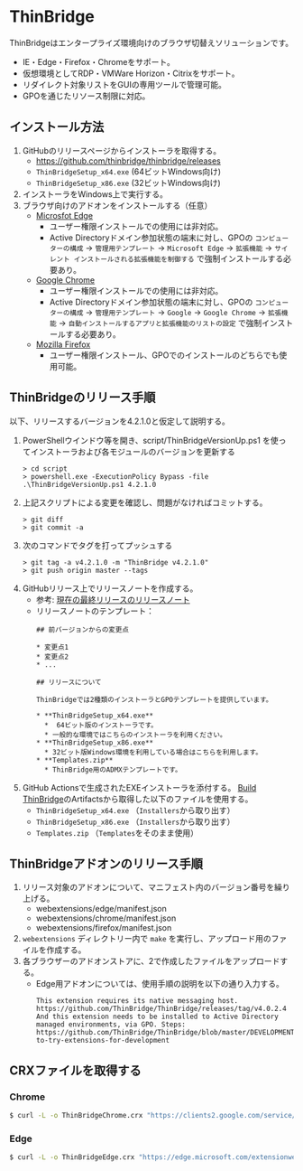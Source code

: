 ThinBridge
==========

ThinBridgeはエンタープライズ環境向けのブラウザ切替えソリューションです。

 * IE・Edge・Firefox・Chromeをサポート。
 * 仮想環境としてRDP・VMWare Horizon・Citrixをサポート。
 * リダイレクト対象リストをGUIの専用ツールで管理可能。
 * GPOを通じたリソース制限に対応。

インストール方法
----------------

 1. GitHubのリリースページからインストーラを取得する。
    * https://github.com/thinbridge/thinbridge/releases
    * `ThinBridgeSetup_x64.exe` (64ビットWindows向け)
    * `ThinBridgeSetup_x86.exe` (32ビットWindows向け)
 2. インストーラをWindows上で実行する。
 3. ブラウザ向けのアドオンをインストールする（任意）
    * [Microsfot Edge](https://microsoftedge.microsoft.com/addons/detail/famoofbkcpjdkihdngnhgbdfkfenhcnf)
      * ユーザー権限インストールでの使用には非対応。
      * Active Directoryドメイン参加状態の端末に対し、GPOの `コンピューターの構成` → `管理用テンプレート` → `Microsoft Edge` → `拡張機能` → `サイレント インストールされる拡張機能を制御する` で強制インストールする必要あり。
    * [Google Chrome](https://chrome.google.com/webstore/detail/iiajmhibpjkpmfmbhegccdfmfnfeffmh)
      * ユーザー権限インストールでの使用には非対応。
      * Active Directoryドメイン参加状態の端末に対し、GPOの `コンピューターの構成` → `管理用テンプレート` → `Google` → `Google Chrome` → `拡張機能` → `自動インストールするアプリと拡張機能のリストの設定` で強制インストールする必要あり。
    * [Mozilla Firefox](https://addons.mozilla.org/ja/firefox/addon/thinbridge/)
      * ユーザー権限インストール、GPOでのインストールのどちらでも使用可能。

ThinBridgeのリリース手順
------------------------

以下、リリースするバージョンを4.2.1.0と仮定して説明する。

 1. PowerShellウインドウ等を開き、script/ThinBridgeVersionUp.ps1 を使ってインストーラおよび各モジュールのバージョンを更新する
    ```console
    > cd script
    > powershell.exe -ExecutionPolicy Bypass -file .\ThinBridgeVersionUp.ps1 4.2.1.0
    ```
 2. 上記スクリプトによる変更を確認し、問題がなければコミットする。
    ```console
    > git diff
    > git commit -a
    ```
 3. 次のコマンドでタグを打ってプッシュする
    ```console
    > git tag -a v4.2.1.0 -m "ThinBridge v4.2.1.0"
    > git push origin master --tags
    ```
 4. GitHubリリース上でリリースノートを作成する。
     * 参考: [現在の最終リリースのリリースノート](https://github.com/ThinBridge/ThinBridge/releases/latest)
     * リリースノートのテンプレート：
       ```
       ## 前バージョンからの変更点
       
       * 変更点1
       * 変更点2
       * ...
       
       ## リリースについて
       
       ThinBridgeでは2種類のインストーラとGPOテンプレートを提供しています。
       
       * **ThinBridgeSetup_x64.exe**
         *  64ビット版のインストーラです。
         * 一般的な環境ではこちらのインストーラを利用ください。
       * **ThinBridgeSetup_x86.exe**
         * 32ビット版Windows環境を利用している場合はこちらを利用します。
       * **Templates.zip**
         * ThinBridge用のADMXテンプレートです。
       ```
 5. GitHub Actionsで生成されたEXEインストーラを添付する。
    [Build ThinBridge](https://github.com/ThinBridge/ThinBridge/actions/workflows/build-release.yaml)のArtifactsから取得した以下のファイルを使用する。
    * `ThinBridgeSetup_x64.exe` （`Installers`から取り出す）
    * `ThinBridgeSetup_x86.exe` （`Installers`から取り出す）
    * `Templates.zip` （`Templates`をそのまま使用）

ThinBridgeアドオンのリリース手順
--------------------------------

 1. リリース対象のアドオンについて、マニフェスト内のバージョン番号を繰り上げる。
    * webextensions/edge/manifest.json
    * webextensions/chrome/manifest.json
    * webextensions/firefox/manifest.json
 2. `webextensions` ディレクトリー内で `make` を実行し、アップロード用のファイルを作成する。
 3. 各ブラウザーのアドオンストアに、2で作成したファイルをアップロードする。
    * Edge用アドオンについては、使用手順の説明を以下の通り入力する。
      ```
      This extension requires its native messaging host.
      https://github.com/ThinBridge/ThinBridge/releases/tag/v4.0.2.4
      And this extension needs to be installed to Active Directory managed environments, via GPO. Steps:
      https://github.com/ThinBridge/ThinBridge/blob/master/DEVELOPMENT.md#how-to-try-extensions-for-development
      ```


CRXファイルを取得する
---------------------

### Chrome

```bash
$ curl -L -o ThinBridgeChrome.crx "https://clients2.google.com/service/update2/crx?response=redirect&prodversion=90.0.0&acceptformat=crx2,crx3&x=id%3Diiajmhibpjkpmfmbhegccdfmfnfeffmh%26uc"
```

### Edge

```bash
$ curl -L -o ThinBridgeEdge.crx "https://edge.microsoft.com/extensionwebstorebase/v1/crx?response=redirect&prod=chromiumcrx&prodchannel=&x=id%3Dfamoofbkcpjdkihdngnhgbdfkfenhcnf%26installsource%3Dondemand%26uc"
```
